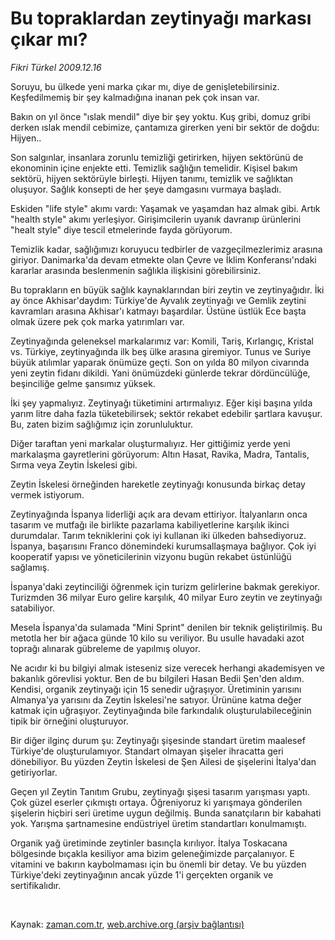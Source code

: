 # Bu topraklardan zeytinyağı markası çıkar mı?

*Fikri Türkel 2009.12.16*

<tr><td class="metin" colspan="2" style="padding-top: 20px; padding-left: 5px; ">Soruyu, bu ülkede yeni marka çıkar mı, diye de genişletebilirsiniz. Keşfedilmemiş bir şey kalmadığına inanan pek çok insan var.</td></tr><tr><td class="metin" colspan="2" style="padding-top: 20px; padding-left: 5px; "><p>Bakın on yıl önce "ıslak mendil" diye bir şey yoktu. Kuş gribi, domuz gribi derken ıslak mendil cebimize, çantamıza girerken yeni bir sektör de doğdu: Hijyen..
<p>Son salgınlar, insanlara zorunlu temizliği getirirken, hijyen sektörünü de ekonominin içine enjekte etti. Temizlik sağlığın temelidir. Kişisel bakım sektörü, hijyen sektörüyle birleşti. Hijyen tanımı, temizlik ve sağlıktan oluşuyor. Sağlık konsepti de her şeye damgasını vurmaya başladı.
<p>Eskiden "life style" akımı vardı: Yaşamak ve yaşamdan haz almak gibi. Artık "health style" akımı yerleşiyor. Girişimcilerin uyanık davranıp ürünlerini "healt style" diye tescil etmelerinde fayda görüyorum.
<p>Temizlik kadar, sağlığımızı koruyucu tedbirler de vazgeçilmezlerimiz arasına giriyor. Danimarka'da devam etmekte olan Çevre ve İklim Konferansı'ndaki kararlar arasında beslenmenin sağlıkla ilişkisini görebilirsiniz.
<p>Bu toprakların en büyük sağlık kaynaklarından biri zeytin ve zeytinyağıdır. İki ay önce Akhisar'daydım: Türkiye'de Ayvalık zeytinyağı ve Gemlik zeytini kavramları arasına Akhisar'ı katmayı başardılar. Üstüne üstlük Ece başta olmak üzere pek çok marka yatırımları var.
<p>Zeytinyağında geleneksel markalarımız var: Komili, Tariş, Kırlangıç, Kristal vs. Türkiye, zeytinyağında ilk beş ülke arasına giremiyor. Tunus ve Suriye büyük atılımlar yaparak önümüze geçti. Son on yılda 80 milyon civarında yeni zeytin fidanı dikildi. Yani önümüzdeki günlerde tekrar dördüncülüğe, beşinciliğe gelme şansımız yüksek.
<p>İki şey yapmalıyız. Zeytinyağı tüketimini artırmalıyız. Eğer kişi başına yılda yarım litre daha fazla tüketebilirsek; sektör rekabet edebilir şartlara kavuşur. Bu, zaten bizim sağlığımız için zorunluluktur.
<p>Diğer taraftan yeni markalar oluşturmalıyız. Her gittiğimiz yerde yeni markalaşma gayretlerini görüyorum: Altın Hasat, Ravika, Madra, Tantalis, Sırma veya Zeytin İskelesi gibi.
<p>Zeytin İskelesi örneğinden hareketle zeytinyağı konusunda birkaç detay vermek istiyorum.
<p>Zeytinyağında İspanya liderliği açık ara devam ettiriyor. İtalyanların onca tasarım ve mutfağı ile birlikte pazarlama kabiliyetlerine karşılık ikinci durumdalar. Tarım tekniklerini çok iyi kullanan iki ülkeden bahsediyoruz. İspanya, başarısını Franco dönemindeki kurumsallaşmaya bağlıyor. Çok iyi kooperatif yapısı ve yöneticilerinin vizyonu bugün rekabet üstünlüğü sağlamış.
<p>İspanya'daki zeytinciliği öğrenmek için turizm gelirlerine bakmak gerekiyor. Turizmden 36 milyar Euro gelire karşılık, 40 milyar Euro zeytin ve zeytinyağı satabiliyor.
<p>Mesela İspanya'da sulamada "Mini Sprint" denilen bir teknik geliştirilmiş. Bu metotla her bir ağaca günde 10 kilo su veriliyor. Bu usulle havadaki azot toprağı alınarak gübreleme de yapılmış oluyor.
<p>Ne acıdır ki bu bilgiyi almak isteseniz size verecek herhangi akademisyen ve bakanlık görevlisi yoktur. Ben de bu bilgileri Hasan Bedii Şen'den aldım. Kendisi, organik zeytinyağı için 15 senedir uğraşıyor. Üretiminin yarısını Almanya'ya yarısını da Zeytin İskelesi'ne satıyor. Ürününe katma değer katmak için uğraşıyor. Zeytinyağında bile farkındalık oluşturulabileceğinin tipik bir örneğini oluşturuyor.
<p>Bir diğer ilginç durum şu: Zeytinyağı şişesinde standart üretim maalesef Türkiye'de oluşturulamıyor. Standart olmayan şişeler ihracatta geri dönebiliyor. Bu yüzden Zeytin İskelesi de Şen Ailesi de şişelerini İtalya'dan getiriyorlar.
<p>Geçen yıl Zeytin Tanıtım Grubu, zeytinyağı şişesi tasarım yarışması yaptı. Çok güzel eserler çıkmıştı ortaya. Öğreniyoruz ki yarışmaya gönderilen şişelerin hiçbiri seri üretime uygun değilmiş. Bunda sanatçıların bir kabahati yok. Yarışma şartnamesine endüstriyel üretim standartları konulmamıştı.
<p>Organik yağ üretiminde zeytinler basınçla kırılıyor. İtalya Toskacana bölgesinde bıçakla kesiliyor ama bizim geleneğimizde parçalanıyor. E vitamini ve bakırın kaybolmaması için bu önemli bir detay. Ve bu yüzden Türkiye'deki zeytinyağının ancak yüzde 1'i gerçekten organik ve sertifikalıdır.
<p><br/></p></p></p></p></p></p></p></p></p></p></p></p></p></p></p></p></p></td></tr>

Kaynak: [zaman.com.tr](http://zaman.com.tr/yazar.do?yazino=927875), [web.archive.org (arşiv bağlantısı)](http://web.archive.org/web/20100131130328/http://www.zaman.com.tr:80/yazar.do?yazino=927875)
